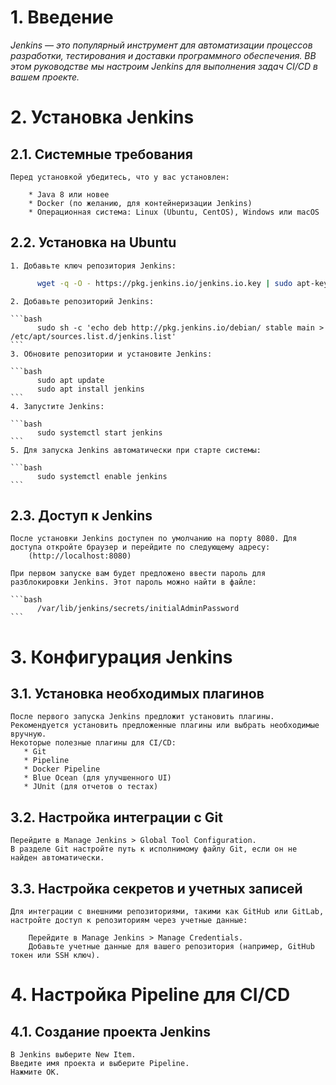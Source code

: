 # 1. Введение

*Jenkins — это популярный инструмент для автоматизации процессов разработки, тестирования и доставки программного обеспечения. ВВ этом руководстве мы настроим Jenkins для выполнения задач CI/CD в вашем проекте.* 

# 2. Установка Jenkins
##  2.1. Системные требования

    Перед установкой убедитесь, что у вас установлен:

        * Java 8 или новее
        * Docker (по желанию, для контейнеризации Jenkins)
        * Операционная система: Linux (Ubuntu, CentOS), Windows или macOS

##  2.2. Установка на Ubuntu

    1. Добавьте ключ репозитория Jenkins:
        
   ```bash 
         wget -q -O - https://pkg.jenkins.io/jenkins.io.key | sudo apt-key add -
   ```

    2. Добавьте репозиторий Jenkins:

    ```bash
          sudo sh -c 'echo deb http://pkg.jenkins.io/debian/ stable main > /etc/apt/sources.list.d/jenkins.list'
    ```
    3. Обновите репозитории и установите Jenkins:

    ```bash
          sudo apt update
          sudo apt install jenkins
    ```
    4. Запустите Jenkins:

    ```bash
          sudo systemctl start jenkins
    ```
    5. Для запуска Jenkins автоматически при старте системы:

    ```bash
          sudo systemctl enable jenkins
    ```
##  2.3. Доступ к Jenkins

    После установки Jenkins доступен по умолчанию на порту 8080. Для доступа откройте браузер и перейдите по следующему адресу:
        (http://localhost:8080)
    
    При первом запуске вам будет предложено ввести пароль для разблокировки Jenkins. Этот пароль можно найти в файле:
    
    ```bash
          /var/lib/jenkins/secrets/initialAdminPassword
    ```
# 3. Конфигурация Jenkins
##  3.1. Установка необходимых плагинов

    После первого запуска Jenkins предложит установить плагины. Рекомендуется установить предложенные плагины или выбрать необходимые вручную.
    Некоторые полезные плагины для CI/CD:
       * Git
       * Pipeline
       * Docker Pipeline
       * Blue Ocean (для улучшенного UI)
       * JUnit (для отчетов о тестах)

## 3.2. Настройка интеграции с Git

    Перейдите в Manage Jenkins > Global Tool Configuration.
    В разделе Git настройте путь к исполнимому файлу Git, если он не найден автоматически.

## 3.3. Настройка секретов и учетных записей

    Для интеграции с внешними репозиториями, такими как GitHub или GitLab, настройте доступ к репозиториям через учетные данные:

        Перейдите в Manage Jenkins > Manage Credentials.
        Добавьте учетные данные для вашего репозитория (например, GitHub токен или SSH ключ).

#   4. Настройка Pipeline для CI/CD
##  4.1. Создание проекта Jenkins

    В Jenkins выберите New Item.
    Введите имя проекта и выберите Pipeline.
    Нажмите OK.